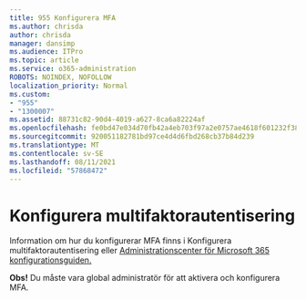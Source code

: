 ```yaml
---
title: 955 Konfigurera MFA
ms.author: chrisda
author: chrisda
manager: dansimp
ms.audience: ITPro
ms.topic: article
ms.service: o365-administration
ROBOTS: NOINDEX, NOFOLLOW
localization_priority: Normal
ms.custom:
- "955"
- "1300007"
ms.assetid: 88731c82-90d4-4019-a627-8ca6a82224af
ms.openlocfilehash: fe0bd47e034d70fb42a4eb703f97a2e0757ae4618f601232f385346954389f86
ms.sourcegitcommit: 920051182781bd97ce4d4d6fbd268cb37b84d239
ms.translationtype: MT
ms.contentlocale: sv-SE
ms.lasthandoff: 08/11/2021
ms.locfileid: "57868472"
---
```

# <a name="configure-multifactor-authentication"></a>Konfigurera multifaktorautentisering

Information om hur du konfigurerar MFA finns i Konfigurera multifaktorautentisering eller [Administrationscenter för Microsoft 365 konfigurationsguiden.](https://admin.microsoft.com/AdminPortal/Home?ref=/modernonboarding/mfasetupguide) [](https://docs.microsoft.com/microsoft-365/admin/security-and-compliance/set-up-multi-factor-authentication)

**Obs!** Du måste vara global administratör för att aktivera och konfigurera MFA.
